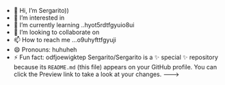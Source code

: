 - 👋 Hi, I’m Sergarito))
- 👀 I’m interested in 
- 🌱 I’m currently learning ..hyot5rdtfgyuio8ui
- 💞️ I’m looking to collaborate on 
- 📫 How to reach me ...o9uhyfttfgyuji
- 😄 Pronouns: huhuheh
- ⚡ Fun fact: odfjoewigktep
Sergarito/Sergarito is a ✨ special ✨ repository because its `README.md` (this file) appears on your GitHub profile.
You can click the Preview link to take a look at your changes.
--->
